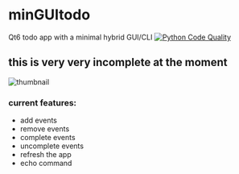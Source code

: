 # minGUItodo
Qt6 todo app with a minimal hybrid GUI/CLI
[![Python Code Quality](https://img.shields.io/lgtm/grade/python/g/lutet88/minGUItodo.svg?logo=lgtm&logoWidth=18)](https://lgtm.com/projects/g/lutet88/minGUItodo/context:python)

## this is very very incomplete at the moment

![thumbnail](https://i.imgur.com/jJq4ov5.png)

### current features:
- add events
- remove events
- complete events
- uncomplete events
- refresh the app
- echo command
